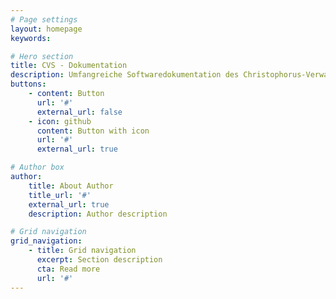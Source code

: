 ```yaml
---
# Page settings
layout: homepage
keywords:

# Hero section
title: CVS - Dokumentation
description: Umfangreiche Softwaredokumentation des Christophorus-Verwaltungssystems (CVS).
buttons:
    - content: Button
      url: '#'
      external_url: false
    - icon: github
      content: Button with icon
      url: '#'
      external_url: true

# Author box
author:
    title: About Author
    title_url: '#'
    external_url: true
    description: Author description

# Grid navigation
grid_navigation:
    - title: Grid navigation
      excerpt: Section description
      cta: Read more
      url: '#'
---
```

